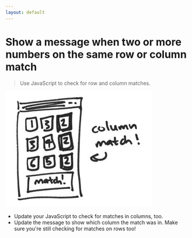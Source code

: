 ```yaml
---
layout: default
---
```


# Show a message when two or more numbers on the same row or column match

> Use JavaScript to check for row and column matches.

![](/img/7.jpg)

* Update your JavaScript to check for matches in columns, too.
* Update the message to show which column the match was in. Make sure you're still checking for matches on rows too!
